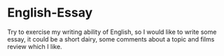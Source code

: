 # English-Essay
Try to exercise my writing ability of English, so I would like to write some essay, it could be a short dairy, some comments about a topic and films review which I like.
